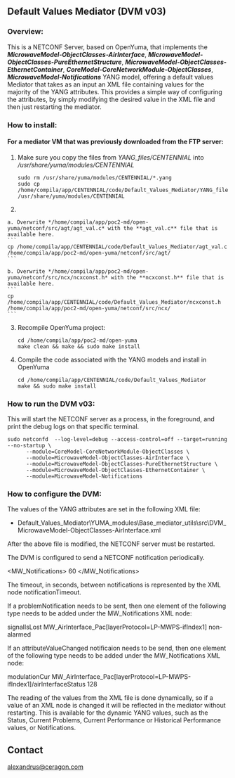 ## Default Values Mediator (DVM v03)

### Overview:
This is a NETCONF Server, based on OpenYuma, that implements the **_MicrowaveModel-ObjectClasses-AirInterface_**, **_MicrowaveModel-ObjectClasses-PureEthernetStructure_**, **_MicrowaveModel-ObjectClasses-EthernetContainer_**, **_CoreModel-CoreNetworkModule-ObjectClasses_**, **_MicrowaveModel-Notifications_** YANG model, offering a default values Mediator that takes as an input an XML file containing values for the majority of the YANG attributes. This provides a simple way of configuring the attributes, by simply modifying the desired value in the XML file and then just restarting the mediator.

### How to install:
#### For a mediator VM that was previously downloaded from the FTP server:

1. Make sure you copy the files from *YANG_files/CENTENNIAL* into */usr/share/yuma/modules/CENTENNIAL*

	```
	sudo rm /usr/share/yuma/modules/CENTENNIAL/*.yang
	sudo cp /home/compila/app/CENTENNIAL/code/Default_Values_Mediator/YANG_files/CENTENNIAL/*.yang /usr/share/yuma/modules/CENTENNIAL
	```

2. 

	a. Overwrite */home/compila/app/poc2-md/open-yuma/netconf/src/agt/agt_val.c* with the **agt_val.c** file that is available here.
	```
	cp /home/compila/app/CENTENNIAL/code/Default_Values_Mediator/agt_val.c /home/compila/app/poc2-md/open-yuma/netconf/src/agt/
	```

	b. Overwrite */home/compila/app/poc2-md/open-yuma/netconf/src/ncx/ncxconst.h* with the **ncxconst.h** file that is available here.
	```
	cp /home/compila/app/CENTENNIAL/code/Default_Values_Mediator/ncxconst.h /home/compila/app/poc2-md/open-yuma/netconf/src/ncx/
	```

3. Recompile OpenYuma project:
	```
	cd /home/compila/app/poc2-md/open-yuma
	make clean && make && sudo make install
	```

4. Compile the code associated with the YANG models and install in OpenYuma
	```
	cd /home/compila/app/CENTENNIAL/code/Default_Values_Mediator
	make && sudo make install
	```

### How to run the DVM v03:

This will start the NETCONF server as a process, in the foreground, and print the debug logs on that specific terminal.
```
sudo netconfd  --log-level=debug --access-control=off --target=running --no-startup \
	  --module=CoreModel-CoreNetworkModule-ObjectClasses \
	  --module=MicrowaveModel-ObjectClasses-AirInterface \
	  --module=MicrowaveModel-ObjectClasses-PureEthernetStructure \
	  --module=MicrowaveModel-ObjectClasses-EthernetContainer \
	  --module=MicrowaveModel-Notifications
```


### How to configure the DVM:

The values of the YANG attributes are set in the following XML file:

- Default_Values_Mediator\YUMA_modules\Base_mediator_utils\src\DVM_MicrowaveModel-ObjectClasses-AirInterface.xml

After the above file is modified, the NETCONF server must be restarted.

The DVM is configured to send a NETCONF notification periodically. 

<MW_Notifications>
  <notificationTimeout>60</notificationTimeout>
</MW_Notifications>

The timeout, in seconds, between notifications is represented by the XML node notificationTimeout.

If a problemNotification needs to be sent, then one element of the following type needs to be added under the MW_Notifications XML node:

<problemNotification>
    <problemName>signalIsLost</problemName>
    <objIdRef>MW_AirInterface_Pac[layerProtocol=LP-MWPS-ifIndex1]</objIdRef>
    <severity>non-alarmed</severity>
  </problemNotification>

 If an attributeValueChanged notificaion needs to be send, then one element of the following type needs to be added under the MW_Notifications XML node:

 <attributeValueChangedNotification>
   <attributeName>modulationCur</attributeName>
   <objIdRef>MW_AirInterface_Pac[layerProtocol=LP-MWPS-ifIndex1]/airInterfaceStatus</objIdRef>
   <newValue>128</newValue>
 </attributeValueChangedNotification>

 The reading of the values from the XML file is done dynamically, so if a value of an XML node is changed it will be reflected in the mediator without restarting. This is available for the dynamic YANG values, such as the Status, Current Problems, Current Performance or Historical Performance values, or Notifications.

Contact
-------

alexandrus@ceragon.com


